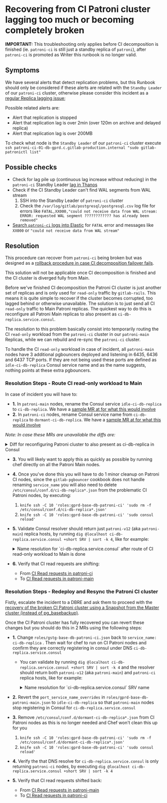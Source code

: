 # Recovering from CI Patroni cluster lagging too much or becoming completely broken

**IMPORTANT:** This troubleshooting only applies before CI decomposition is finished (ie. `patroni-ci` is still just a standby replica of `patroni`), after `patroni-ci` is promoted as Writer this runbook is no longer valid.

## Symptoms

We have several alerts that detect replication problems, but this Runbook should only be considered if these alerts are related with the `Standby Leader` of our `patroni-ci` cluster, otherwise please consider this incident as a [regular Replica lagging issue](https://gitlab.com/gitlab-com/runbooks/-/blob/202ea907ce949198cec1b0f901f11a8bfb3acadd/docs/patroni/postgres.md#replication-is-lagging-or-has-stopped);

Possible related alerts are:

- Alert that replication is stopped
- Alert that replication lag is over 2min (over 120m on archive and delayed
replica)
- Alert that replication lag is over 200MB

To check what node is the `Standby Leader` of our `patroni-ci` cluster execute `ssh patroni-ci-01-db-gprd.c.gitlab-production.internal "sudo gitlab-patronictl list"`

## Possible checks

- Check for lag pile up (continuous lag increase without reducing) in the `patroni-ci` Standby Leader [lag in Thanos](https://thanos.gitlab.net/graph?g0.expr=pg_replication_lag%7Benv%3D%22gprd%22%2C%20type%3D%22patroni-ci%22%7D&g0.tab=0&g0.stacked=0&g0.range_input=2d&g0.max_source_resolution=0s&g0.deduplicate=1&g0.partial_response=0&g0.store_matches=%5B%5D)
- Check if the CI Standby Leader can't find WAL segments from WAL stream
   1. SSH into the Standby Leader of `patroni-ci` cluster
   2. Check the `/var/log/gitlab/postgresql/postgresql.csv` log file for errors like `FATAL,XX000,"could not receive data from WAL stream: ERROR: requested WAL segment ???????????? has already been removed"`
- [Search `patroni-ci` logs into Elastic](https://log.gprd.gitlab.net/goto/54b89750-da38-11ec-aade-19e9974a7229) for `FATAL` error and messages like `XX000` or `"could not receive data from WAL stream"`

## Resolution

This procedure can recover from `patroni-ci` being broken but was designed as a
[rollback procedure in case CI decomposition failover fails](https://gitlab.com/gitlab-org/gitlab/-/issues/361759).

This solution will not be applicable once CI decomposition is finished
and the CI cluster is diverged fully from Main.

Before we've finished CI decomposition the Patroni CI cluster is just another
set of replicas and is only used for `read-only` traffic by `gitlab-rails`.
This means it is quite simple to recover if the cluster becomes corrupted, too
lagged behind or otherwise unavailable. The solution is to just send all CI
`read-only` traffic to Main Patroni replicas. The quickest way to do this is
reconfigure all Patroni Main replicas to also present as
`ci-db-replica.service.consul`.

The resolution to this problem basically consist into temporarily routing the CI `read-only` workload from the `patroni-ci`
cluster in our `patroni-main` Replicas, while we can rebuild and re-sync the `patroni-ci` cluster.

To handle the CI `read-only` workload in case of incident, all `patroni-main` nodes have 3 additional pgbouncers deployed and listening in 6435, 6436 and 6437 TCP ports.
If they are not being used these ports are defined as `idle-ci-db-replica` Consul service name and as the name suggests, nothing points at these extra pgbouncers.

### Resolution Steps - Route CI read-only workload to Main

In case of incident you will have to:

- **1.** In `patroni-main` nodes, rename the Consul service `idle-ci-db-replica` to `ci-db-replica`. We have a [sample MR at for what this would involve](https://gitlab.com/gitlab-com/gl-infra/chef-repo/-/merge_requests/1952/diffs)
- **2.** In `patroni-ci` nodes, rename Consul service name from `ci-db-replica` to `dormant-ci-db-replica`. We have a [sample MR at for what this would involve](https://gitlab.com/gitlab-com/gl-infra/chef-repo/-/merge_requests/1875/diffs)

_Note: In case these MRs are unavailable the diffs are:_

<details><summary>Diff for reconfiguring Patroni cluster to also present as ci-db-replica in Consul</summary>

```diff
diff --git a/roles/gprd-base-db-patroni-v12.json b/roles/gprd-base-db-patroni-v12.json
--- a/roles/gprd-base-db-patroni-v12.json
+++ b/roles/gprd-base-db-patroni-v12.json
@@ -5,9 +5,9 @@
    "gitlab-pgbouncer": {
      "consul": {
        "port_service_name_overrides": {
-          "6435": "idle-ci-db-replica",
-          "6436": "idle-ci-db-replica",
-          "6437": "idle-ci-db-replica"
+          "6435": "ci-db-replica",
+          "6436": "ci-db-replica",
+          "6437": "ci-db-replica"
        }
      },
      "listen_ports": [

diff --git a/roles/gprd-base-db-patroni-ci.json b/roles/gprd-base-db-patroni-ci.json
--- a/roles/gprd-base-db-patroni-ci.json
+++ b/roles/gprd-base-db-patroni-ci.json
@@ -5,7 +5,7 @@
  "default_attributes": {
    "gitlab-pgbouncer": {
      "consul": {
-        "service_name": "ci-db-replica"
+        "service_name": "dormant-ci-db-replica"
      },
      "databases": {
        "gitlabhq_production": {
```

</details>

- **3.** You will likely want to apply this as quickly as possible by running chef
directly on all the Patroni Main nodes.

- **4.** Once you've done this you will have to
do 1 minor cleanup on Patroni CI nodes, since the `gitlab-pgbouncer` cookbook
does not handle renaming `service_name` you will also need to delete
`/etc/consul/conf.d/ci-db-replica*.json` from the problematic CI Patroni nodes, by executing:
   1. `knife ssh -C 10 'roles:gprd-base-db-patroni-ci' 'sudo rm -f /etc/consul/conf.d/ci-db-replica*.json'`
   1. `knife ssh -C 10 'roles:gprd-base-db-patroni-ci' 'sudo consul reload'`

- **5.** Validate Consul resolver should return just `patroni-v12` (aka `patroni-main`) replica hosts, by running `dig @localhost ci-db-replica.service.consul +short SRV | sort -k 4`, like for example:

   <details><summary>Name resolution for `ci-db-replica.service.consul` after route of CI read-only workload to Main is done</summary>

   ```dig
   $ dig @localhost ci-db-replica.service.consul +short SRV | sort -k 4
   1 1 6435 patroni-v12-01-db-gprd.node.east-us-2.consul.
   1 1 6436 patroni-v12-01-db-gprd.node.east-us-2.consul.
   1 1 6437 patroni-v12-01-db-gprd.node.east-us-2.consul.
   1 1 6435 patroni-v12-02-db-gprd.node.east-us-2.consul.
   1 1 6436 patroni-v12-02-db-gprd.node.east-us-2.consul.
   1 1 6437 patroni-v12-02-db-gprd.node.east-us-2.consul.
   1 1 6435 patroni-v12-03-db-gprd.node.east-us-2.consul.
   1 1 6436 patroni-v12-03-db-gprd.node.east-us-2.consul.
   1 1 6437 patroni-v12-03-db-gprd.node.east-us-2.consul.
   1 1 6435 patroni-v12-04-db-gprd.node.east-us-2.consul.
   1 1 6436 patroni-v12-04-db-gprd.node.east-us-2.consul.
   1 1 6437 patroni-v12-04-db-gprd.node.east-us-2.consul.
   1 1 6435 patroni-v12-06-db-gprd.node.east-us-2.consul.
   1 1 6436 patroni-v12-06-db-gprd.node.east-us-2.consul.
   1 1 6437 patroni-v12-06-db-gprd.node.east-us-2.consul.
   1 1 6435 patroni-v12-07-db-gprd.node.east-us-2.consul.
   1 1 6436 patroni-v12-07-db-gprd.node.east-us-2.consul.
   1 1 6437 patroni-v12-07-db-gprd.node.east-us-2.consul.
   1 1 6435 patroni-v12-08-db-gprd.node.east-us-2.consul.
   1 1 6436 patroni-v12-08-db-gprd.node.east-us-2.consul.
   1 1 6437 patroni-v12-08-db-gprd.node.east-us-2.consul.
   1 1 6435 patroni-v12-09-db-gprd.node.east-us-2.consul.
   1 1 6436 patroni-v12-09-db-gprd.node.east-us-2.consul.
   1 1 6437 patroni-v12-09-db-gprd.node.east-us-2.consul.
   ```

   </details>

- **6.** Verify that CI read requests are shifting:

  - From [CI Read requests in patroni-ci](https://thanos-query.ops.gitlab.net/graph?g0.expr=(sum(rate(pg_stat_user_tables_idx_tup_fetch%7Benv%3D%22gprd%22%2C%20relname%3D~%22(ci_.*%7Cexternal_pull_requests%7Ctaggings%7Ctags)%22%2Cinstance%3D~%22patroni-ci-.*%22%7D%5B1m%5D))%20by%20(relname%2C%20instance)%20%3E%201)%20and%20on(instance)%20pg_replication_is_replica%3D%3D1&g0.tab=0&g0.stacked=0&g0.range_input=6h&g0.max_source_resolution=0s&g0.deduplicate=1&g0.partial_response=0&g0.store_matches=%5B%5D)
  - To [CI Read requests in patroni-main](https://thanos-query.ops.gitlab.net/graph?g0.expr=(sum(rate(pg_stat_user_tables_idx_tup_fetch%7Benv%3D%22gprd%22%2C%20relname%3D~%22(ci_.*%7Cexternal_pull_requests%7Ctaggings%7Ctags)%22%2Cinstance%3D~%22patroni-v12-.*%22%7D%5B1m%5D))%20by%20(relname%2C%20instance)%20%3E%201)%20and%20on(instance)%20pg_replication_is_replica%3D%3D1&g0.tab=0&g0.stacked=0&g0.range_input=6h&g0.max_source_resolution=0s&g0.deduplicate=1&g0.partial_response=0&g0.store_matches=%5B%5D)

### Resolution Steps - Redeploy and Resync the Patroni CI cluster

Fistly, escalate the incident to a DBRE and ask them to proceed with the [recovery of the broken CI Patroni cluster using a Snapshot from the Master cluster (instead of pg_basebackup)](rebuild_ci_cluster_from_prod.md).

Once the CI Patroni cluster has fully recovered you can revert these
changes but you should do this in 2 MRs using the following steps:

- **1.** Change `roles/gstg-base-db-patroni-ci.json`
   back to `service_name: ci-db-replica` . Then wait for chef to run on
   CI Patroni nodes and confirm they are correctly registering in consul
   under DNS `ci-db-replica.service.consul`

  - You can validate by running `dig @localhost ci-db-replica.service.consul +short SRV | sort -k 4` and the resolver should return both `patroni-v12` (aka `patroni-main`) and `patroni-ci` replica hosts, like for example:
      <details><summary>Name resolution for `ci-db-replica.service.consul` SRV name </summary>

      ```dig
      $ dig @localhost ci-db-replica.service.consul +short SRV | sort -k 4
      1 1 6432 patroni-ci-02-db-gprd.node.east-us-2.consul.
      1 1 6433 patroni-ci-02-db-gprd.node.east-us-2.consul.
      1 1 6434 patroni-ci-02-db-gprd.node.east-us-2.consul.
      1 1 6432 patroni-ci-04-db-gprd.node.east-us-2.consul.
      1 1 6433 patroni-ci-04-db-gprd.node.east-us-2.consul.
      1 1 6434 patroni-ci-04-db-gprd.node.east-us-2.consul.
      1 1 6432 patroni-ci-05-db-gprd.node.east-us-2.consul.
      1 1 6433 patroni-ci-05-db-gprd.node.east-us-2.consul.
      1 1 6434 patroni-ci-05-db-gprd.node.east-us-2.consul.
      1 1 6432 patroni-ci-06-db-gprd.node.east-us-2.consul.
      1 1 6433 patroni-ci-06-db-gprd.node.east-us-2.consul.
      1 1 6434 patroni-ci-06-db-gprd.node.east-us-2.consul.
      1 1 6432 patroni-ci-07-db-gprd.node.east-us-2.consul.
      1 1 6433 patroni-ci-07-db-gprd.node.east-us-2.consul.
      1 1 6434 patroni-ci-07-db-gprd.node.east-us-2.consul.
      1 1 6432 patroni-ci-08-db-gprd.node.east-us-2.consul.
      1 1 6433 patroni-ci-08-db-gprd.node.east-us-2.consul.
      1 1 6434 patroni-ci-08-db-gprd.node.east-us-2.consul.
      1 1 6432 patroni-ci-09-db-gprd.node.east-us-2.consul.
      1 1 6433 patroni-ci-09-db-gprd.node.east-us-2.consul.
      1 1 6434 patroni-ci-09-db-gprd.node.east-us-2.consul.
      1 1 6432 patroni-ci-10-db-gprd.node.east-us-2.consul.
      1 1 6433 patroni-ci-10-db-gprd.node.east-us-2.consul.
      1 1 6434 patroni-ci-10-db-gprd.node.east-us-2.consul.
      1 1 6435 patroni-v12-01-db-gprd.node.east-us-2.consul.
      1 1 6436 patroni-v12-01-db-gprd.node.east-us-2.consul.
      1 1 6437 patroni-v12-01-db-gprd.node.east-us-2.consul.
      1 1 6435 patroni-v12-02-db-gprd.node.east-us-2.consul.
      1 1 6436 patroni-v12-02-db-gprd.node.east-us-2.consul.
      1 1 6437 patroni-v12-02-db-gprd.node.east-us-2.consul.
      1 1 6435 patroni-v12-03-db-gprd.node.east-us-2.consul.
      1 1 6436 patroni-v12-03-db-gprd.node.east-us-2.consul.
      1 1 6437 patroni-v12-03-db-gprd.node.east-us-2.consul.
      1 1 6435 patroni-v12-04-db-gprd.node.east-us-2.consul.
      1 1 6436 patroni-v12-04-db-gprd.node.east-us-2.consul.
      1 1 6437 patroni-v12-04-db-gprd.node.east-us-2.consul.
      1 1 6435 patroni-v12-06-db-gprd.node.east-us-2.consul.
      1 1 6436 patroni-v12-06-db-gprd.node.east-us-2.consul.
      1 1 6437 patroni-v12-06-db-gprd.node.east-us-2.consul.
      1 1 6435 patroni-v12-07-db-gprd.node.east-us-2.consul.
      1 1 6436 patroni-v12-07-db-gprd.node.east-us-2.consul.
      1 1 6437 patroni-v12-07-db-gprd.node.east-us-2.consul.
      1 1 6435 patroni-v12-08-db-gprd.node.east-us-2.consul.
      1 1 6436 patroni-v12-08-db-gprd.node.east-us-2.consul.
      1 1 6437 patroni-v12-08-db-gprd.node.east-us-2.consul.
      1 1 6435 patroni-v12-09-db-gprd.node.east-us-2.consul.
      1 1 6436 patroni-v12-09-db-gprd.node.east-us-2.consul.
      1 1 6437 patroni-v12-09-db-gprd.node.east-us-2.consul.
      ```

      </details>

- **2.** Revert the `port_service_name_overrides` in `roles/gprd-base-db-patroni-main.json` to `idle-ci-db-replica` so that `patroni-main` nodes stop registering in Consul for `ci-db-replica.service.consul`

- **3.** Remove `/etc/consul/conf.d/dormant-ci-db-replica*.json` from CI Patroni nodes as this is no longer needed and Chef won't clean this up for you
   1. `knife ssh -C 10 'roles:gprd-base-db-patroni-ci' 'sudo rm -f /etc/consul/conf.d/dormant-ci-db-replica*.json'`
   1. `knife ssh -C 10 'roles:gprd-base-db-patroni-ci' 'sudo consul reload'`

- **4.** Verify the that DNS resolve for `ci-db-replica.service.consul` is only returning `patroni-ci` nodes,
   by executing `dig @localhost ci-db-replica.service.consul +short SRV | sort -k 4`

- **5.**  Verify that CI read requests shifted back:
  - From [CI Read requests in patroni-main](https://thanos-query.ops.gitlab.net/graph?g0.expr=(sum(rate(pg_stat_user_tables_idx_tup_fetch%7Benv%3D%22gprd%22%2C%20relname%3D~%22(ci_.*%7Cexternal_pull_requests%7Ctaggings%7Ctags)%22%2Cinstance%3D~%22patroni-v12-.*%22%7D%5B1m%5D))%20by%20(relname%2C%20instance)%20%3E%201)%20and%20on(instance)%20pg_replication_is_replica%3D%3D1&g0.tab=0&g0.stacked=0&g0.range_input=6h&g0.max_source_resolution=0s&g0.deduplicate=1&g0.partial_response=0&g0.store_matches=%5B%5D)
  - To [CI Read requests in patroni-ci](https://thanos-query.ops.gitlab.net/graph?g0.expr=(sum(rate(pg_stat_user_tables_idx_tup_fetch%7Benv%3D%22gprd%22%2C%20relname%3D~%22(ci_.*%7Cexternal_pull_requests%7Ctaggings%7Ctags)%22%2Cinstance%3D~%22patroni-ci-.*%22%7D%5B1m%5D))%20by%20(relname%2C%20instance)%20%3E%201)%20and%20on(instance)%20pg_replication_is_replica%3D%3D1&g0.tab=0&g0.stacked=0&g0.range_input=6h&g0.max_source_resolution=0s&g0.deduplicate=1&g0.partial_response=0&g0.store_matches=%5B%5D)
